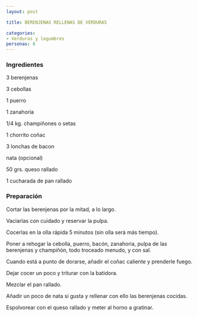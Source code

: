 ```yaml
---
layout: post

title: BERENJENAS RELLENAS DE VERDURAS

categories:
- Verduras y legumbres
personas: 6 
---
```


<h3>Ingredientes</h3>
3 berenjenas

3 cebollas

1 puerro

1 zanahoria

1/4 kg. champiñones o setas

1 chorrito coñac

3 lonchas de bacon

nata (opcional)

50 grs. queso rallado

1 cucharada de pan rallado

<h3>Preparación</h3>
Cortar las berenjenas por la mitad, a lo largo.

Vaciarlas con cuidado y reservar la pulpa.

Cocerlas en la olla rápida 5 minutos (sin olla será más tiempo).

Poner a rehogar la cebolla, puerro, bacón, zanahoria, pulpa de las berenjenas y champiñón, todo troceado menudo, y con sal.

Cuando está a punto de dorarse, añadir el coñac caliente y prenderle fuego.

Dejar cocer un poco y triturar con la batidora.

Mezclar el pan rallado.

Añadir un poco de nata si gusta y rellenar con ello las berenjenas cocidas.

Espolvorear con el queso rallado y meter al horno a gratinar.

